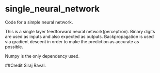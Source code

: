# single_neural_network
Code for a simple neural network.

This is a single layer feedforward neural network(perceptron).
Binary digits are used as inputs and also expected as outputs.
Backpropagation is used via gradient descent in order to make the prediction as accurate as possible.

Numpy is the only dependency used.

##Credit
Siraj Raval.
